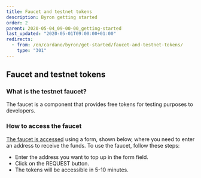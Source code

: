 ```yaml
---
title: Faucet and testnet tokens
description: Byron getting started
order: 2
parent: 2020-05-04_09-00-00_getting-started
last_updated: "2020-05-01T09:00:00+01:00"
redirects:
  - from: /en/cardano/byron/get-started/faucet-and-testnet-tokens/
    type: "301"
---
```

## Faucet and testnet tokens

### What is the testnet faucet?

The faucet is a component that provides free tokens for testing purposes to developers. 

### How to access the faucet

[The faucet is accessed](/byron/tools/faucet/) using a form, shown below, where you need to enter an address to receive the funds. To use the faucet, follow these steps:

* Enter the address you want to top up in the form field.
* Click on the REQUEST button.
* The tokens will be accessible in 5-10 minutes.
